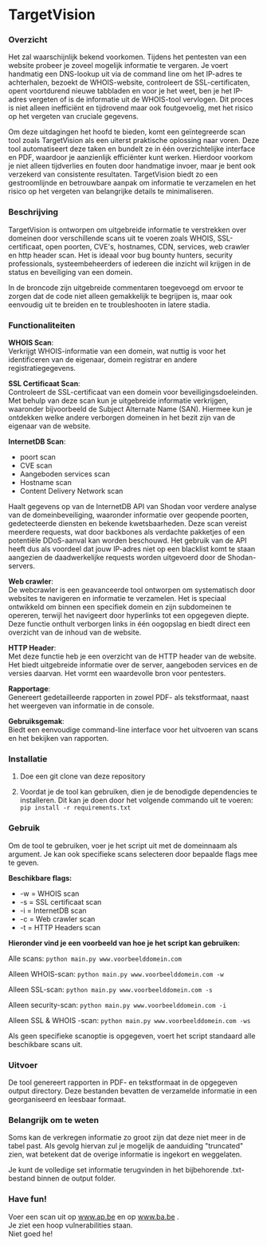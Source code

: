 # TargetVision
### Overzicht
Het zal waarschijnlijk bekend voorkomen. Tijdens het pentesten van een website probeer je zoveel mogelijk informatie te vergaren. Je voert handmatig een DNS-lookup uit via de command line om het IP-adres te achterhalen, bezoekt de WHOIS-website, controleert de SSL-certificaten, opent voortdurend nieuwe tabbladen en voor je het weet, ben je het IP-adres vergeten of is de informatie uit de WHOIS-tool vervlogen. Dit proces is niet alleen inefficiënt en tijdrovend maar ook foutgevoelig, met het risico op het vergeten van cruciale gegevens.

Om deze uitdagingen het hoofd te bieden, komt een geïntegreerde scan tool zoals TargetVision als een uiterst praktische oplossing naar voren. Deze tool automatiseert deze taken en bundelt ze in één overzichtelijke interface en PDF, waardoor je aanzienlijk efficiënter kunt werken. Hierdoor voorkom je niet alleen tijdverlies en fouten door handmatige invoer, maar je bent ook verzekerd van consistente resultaten. TargetVision biedt zo een gestroomlijnde en betrouwbare aanpak om informatie te verzamelen en het risico op het vergeten van belangrijke details te minimaliseren.

### Beschrijving
TargetVision is ontworpen om uitgebreide informatie te verstrekken over domeinen door verschillende scans uit te voeren zoals WHOIS, SSL-certificaat, open poorten, CVE's, hostnames, CDN, services, web crawler en http header scan. Het is ideaal voor bug bounty hunters, security professionals, systeembeheerders of iedereen die inzicht wil krijgen in de status en beveiliging van een domein.

In de broncode zijn uitgebreide commentaren toegevoegd om ervoor te zorgen dat de code niet alleen gemakkelijk te begrijpen is, maar ook eenvoudig uit te breiden en te troubleshooten in latere stadia.

### Functionaliteiten

**WHOIS Scan**:  
Verkrijgt WHOIS-informatie van een domein, wat nuttig is voor het identificeren van de eigenaar, domein registrar en andere registratiegegevens.

**SSL Certificaat Scan**:  
Controleert de SSL-certificaat van een domein voor beveiligingsdoeleinden.
Met behulp van deze scan kun je uitgebreide informatie verkrijgen, waaronder bijvoorbeeld de Subject Alternate Name (SAN). Hiermee kun je ontdekken welke andere verborgen domeinen in het bezit zijn van de eigenaar van de website.

**InternetDB Scan**:  
- poort scan
- CVE scan
- Aangeboden services scan
- Hostname scan
- Content Delivery Network scan

Haalt gegevens op van de InternetDB API van Shodan voor verdere analyse van de domeinbeveiliging, waaronder informatie over geopende poorten, gedetecteerde diensten en bekende kwetsbaarheden.
Deze scan vereist meerdere requests, wat door backbones als verdachte pakketjes of een potentiële DDoS-aanval kan worden beschouwd.
Het gebruik van de API heeft dus als voordeel dat jouw IP-adres niet op een blacklist komt te staan aangezien de daadwerkelijke requests worden uitgevoerd door de Shodan-servers.

**Web crawler**:  
De webcrawler is een geavanceerde tool ontworpen om systematisch door websites te navigeren en informatie te verzamelen. 
Het is speciaal ontwikkeld om binnen een specifiek domein en zijn subdomeinen te opereren, terwijl het navigeert door hyperlinks tot een opgegeven diepte.
Deze functie onthult verborgen links in één oogopslag en biedt direct een overzicht van de inhoud van de website.

**HTTP Header**:  
Met deze functie heb je een overzicht van de HTTP header van de website.
Het biedt uitgebreide informatie over de server, aangeboden services en de versies daarvan. Het vormt een waardevolle bron voor pentesters.

**Rapportage**:  
Genereert gedetailleerde rapporten in zowel PDF- als tekstformaat, naast het weergeven van informatie in de console.

**Gebruiksgemak**:  
Biedt een eenvoudige command-line interface voor het uitvoeren van scans en het bekijken van rapporten.

### Installatie
1. Doe een git clone van deze repository

2. Voordat je de tool kan gebruiken, dien je de benodigde dependencies te installeren. 
Dit kan je doen door het volgende commando uit te voeren:  
```pip install -r requirements.txt```

### Gebruik
Om de tool te gebruiken, voer je het script uit met de domeinnaam als argument. Je kan ook specifieke scans selecteren door bepaalde flags mee te geven.

**Beschikbare flags:**
- -w = WHOIS scan
- -s = SSL certificaat scan
- -i = InternetDB scan
- -c = Web crawler scan
- -t = HTTP Headers scan
  
**Hieronder vind je een voorbeeld van hoe je het script kan gebruiken:**

Alle scans: ```python main.py www.voorbeelddomein.com```

Alleen WHOIS-scan: ```python main.py www.voorbeelddomein.com -w```

Alleen SSL-scan: ```python main.py www.voorbeelddomein.com -s```

Alleen security-scan:  ```python main.py www.voorbeelddomein.com -i```

Alleen SSL & WHOIS -scan: ```python main.py www.voorbeelddomein.com -ws```


Als geen specifieke scanoptie is opgegeven, voert het script standaard alle beschikbare scans uit.

### Uitvoer

De tool genereert rapporten in PDF- en tekstformaat in de opgegeven output directory. Deze bestanden bevatten de verzamelde informatie in een georganiseerd en leesbaar formaat.

### Belangrijk om te weten
Soms kan de verkregen informatie zo groot zijn dat deze niet meer in de tabel past. Als gevolg hiervan zul je mogelijk de aanduiding "truncated" zien, wat betekent dat de overige informatie is ingekort en weggelaten.

Je kunt de volledige set informatie terugvinden in het bijbehorende .txt-bestand binnen de output folder.

### Have fun!
Voer een scan uit op www.ap.be en op www.ba.be .  
Je ziet een hoop vulnerabilities staan.  
Niet goed he!
